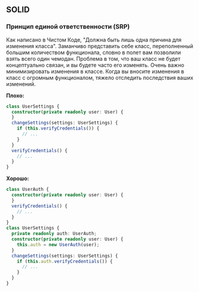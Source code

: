 ## SOLID

### Принцип единой ответственности \(SRP\)

Как написано в Чистом Коде, "Должна быть лишь одна причина для изменения класса". Заманчиво представить себе класс, переполненный большим количеством функционала, словно в полет вам позволили взять всего один чемодан. Проблема в том, что ваш класс не будет концептуально связан, и вы будете часто его изменять. Очень важно минимизировать изменения в классе.
Когда вы вносите изменения в класс с огромным функционалом, тяжело отследить последствия ваших изменений.

**Плохо:**

```ts
class UserSettings {
  constructor(private readonly user: User) {
  }
  changeSettings(settings: UserSettings) {
    if (this.verifyCredentials()) {
      // ...
    }
  }
  verifyCredentials() {
    // ...
  }
}
```

**Хорошо:**

```ts
class UserAuth {
  constructor(private readonly user: User) {
  }
  verifyCredentials() {
    // ...
  }
}
class UserSettings {
  private readonly auth: UserAuth;
  constructor(private readonly user: User) {
    this.auth = new UserAuth(user);
  }
  changeSettings(settings: UserSettings) {
    if (this.auth.verifyCredentials()) {
      // ...
    }
  }
}
```
